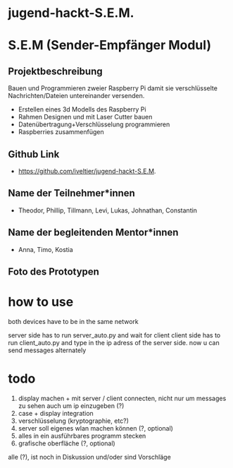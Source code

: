 # jugend-hackt-S.E.M.

# S.E.M (Sender-Empfänger Modul)

## Projektbeschreibung

Bauen und Programmieren zweier Raspberry Pi damit sie verschlüsselte Nachrichten/Dateien untereinander versenden.

- Erstellen eines 3d Modells des Raspberry Pi
- Rahmen Designen und mit Laser Cutter bauen
- Datenübertragung+Verschlüsselung programmieren
- Raspberries zusammenfügen

## Github Link

- https://github.com/iveltier/jugend-hackt-S.E.M.

## Name der Teilnehmer\*innen

- Theodor, Phillip, Tillmann, Levi, Lukas, Johnathan, Constantin

## Name der begleitenden Mentor\*innen

- Anna, Timo, Kostia

## Foto des Prototypen

# how to use

both devices have to be in the same network

server side has to run server_auto.py and wait for client
client side has to run client_auto.py and type in the ip adress of the server side.
now u can send messages alternately

# todo

1. display machen + mit server / client connecten, nicht nur um messages zu sehen auch um ip einzugeben (?)
2. case + display integration
3. verschlüsselung (kryptographie, etc?)
4. server soll eigenes wlan machen können (?, optional)
5. alles in ein ausführbares programm stecken
6. grafische oberfläche (?, optional)

alle (?), ist noch in Diskussion und/oder sind Vorschläge
